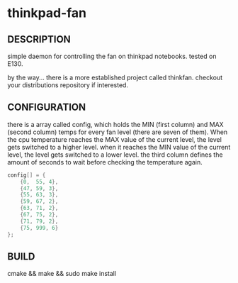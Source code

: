 thinkpad-fan
=====

DESCRIPTION
-----
simple daemon for controlling the fan on thinkpad notebooks. tested on E130.

by the way... there is a more established project called thinkfan. checkout your distributions repository if interested.

CONFIGURATION
-----
there is a array called config, which holds the MIN (first column) and MAX (second column) temps for every fan level (there are seven of them). When the cpu temperature reaches the MAX value of the current level, the level gets switched to a higher level. when it reaches the MIN value of the current level, the level gets switched to a lower level. the third column defines the amount of seconds to wait before checking the temperature again.

```c
config[] = {
	{0,  55, 4},
	{47, 59, 3},
	{55, 63, 3},
	{59, 67, 2},
	{63, 71, 2},
	{67, 75, 2},
	{71, 79, 2},
	{75, 999, 6}
};
```

BUILD
-----
cmake && make && sudo make install
